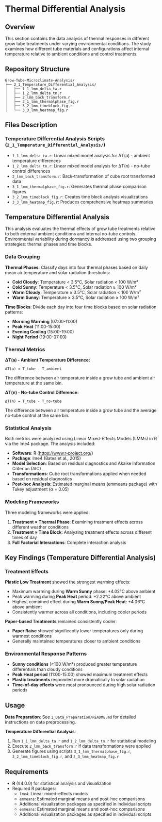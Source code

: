 # Thermal Differential Analysis

## Overview

This section contains the data analysis of thermal responses in different grow tube treatments under varying environmental conditions. The study examines how different tube materials and configurations affect internal temperature relative to ambient conditions and control treatments.

## Repository Structure

```
Grow-Tube-Microclimate-Analysis/
├── 2_1_Temperature_Differential_Analysis/
│   ├── 1_1_lmm_delta_ta.r
│   ├── 1_2_lmm_delta_tn.r
│   ├── 2_lmm_back_transform.r
│   ├── 3_1_lmm_thermalphase_fig.r
│   ├── 3_2_lmm_timeblock_fig.r
│   └── 3_3_lmm_heatmap_fig.r
```
## Files Description

### Temperature Differential Analysis Scripts (`2_1_Temperature_Differential_Analysis/`)
- `1_1_lmm_delta_ta.r`: Linear mixed model analysis for ΔT(a) - ambient temperature differences
- `1_2_lmm_delta_tn.r`: Linear mixed model analysis for ΔT(n) - no-tube control differences  
- `2_lmm_back_transform.r`: Back-transformation of cube root transformed data
- `3_1_lmm_thermalphase_fig.r`: Generates thermal phase comparison figures
- `3_2_lmm_timeblock_fig.r`: Creates time block analysis visualizations
- `3_3_lmm_heatmap_fig.r`: Produces comprehensive heatmap summaries




## Temperature Differential Analysis

This analysis evaluates the thermal effects of grow tube treatments relative to both external ambient conditions and internal no-tube controls. Environmental variability during dormancy is addressed using two grouping strategies: thermal phases and time blocks.

### Data Grouping

**Thermal Phases**: Classify days into four thermal phases based on daily mean air temperature and solar radiation thresholds:
- **Cold Cloudy**: Temperature < 3.5°C, Solar radiation < 100 W/m²
- **Cold Sunny**: Temperature < 3.5°C, Solar radiation ≥ 100 W/m²
- **Warm Cloudy**: Temperature ≥ 3.5°C, Solar radiation < 100 W/m²
- **Warm Sunny**: Temperature ≥ 3.5°C, Solar radiation ≥ 100 W/m²

**Time Blocks**: Divide each day into four time blocks based on solar radiation patterns:
- **Morning Warming** (07:00-11:00)
- **Peak Heat** (11:00-15:00)
- **Evening Cooling** (15:00-19:00)
- **Night Period** (19:00-07:00)

### Thermal Metrics

**ΔT(a) - Ambient Temperature Difference:**
```
ΔT(a) = T_tube - T_ambient
```
The difference between air temperature inside a grow tube and ambient air temperature at the same bin.

**ΔT(n) - No-tube Control Difference:**
```
ΔT(n) = T_tube - T_no-tube
```
The difference between air temperature inside a grow tube and the average no-tube control at the same bin.

### Statistical Analysis

Both metrics were analyzed using Linear Mixed-Effects Models (LMMs) in R via the lme4 package. The analysis included:

- **Software**: R (https://www.r-project.org/)
- **Package**: lme4 (Bates et al., 2015)
- **Model Selection**: Based on residual diagnostics and Akaike Information Criterion (AIC)
- **Transformations**: Cube root transformations applied when needed based on residual diagnostics
- **Post-hoc Analysis**: Estimated marginal means (emmeans package) with Tukey adjustment (α = 0.05)

### Modeling Frameworks

Three modeling frameworks were applied:
1. **Treatment × Thermal Phase**: Examining treatment effects across different weather conditions
2. **Treatment × Time Block**: Analyzing treatment effects across different times of day
3. **Full Factorial Interactions**: Complete interaction analysis

## Key Findings (Temperature Differential Analysis)

### Treatment Effects

**Plastic Low Treatment** showed the strongest warming effects:
- Maximum warming during **Warm Sunny** phase: +4.02°C above ambient
- Peak warming during **Peak Heat** period: +2.22°C above ambient
- Highest combined effect during **Warm Sunny/Peak Heat**: +4.06°C above ambient
- Consistently warmer across all conditions, including cooler periods

**Paper-based Treatments** remained consistently cooler:
- **Paper Raise** showed significantly lower temperatures only during warmest conditions
- Generally maintained temperatures closer to ambient conditions

### Environmental Response Patterns

- **Sunny conditions** (≥100 W/m²) produced greater temperature differentials than cloudy conditions
- **Peak Heat period** (11:00-15:00) showed maximum treatment effects
- **Plastic treatments** responded more dramatically to solar radiation
- **Time-of-day effects** were most pronounced during high solar radiation periods



## Usage

**Data Preparation**: See `1_Data_Preparation/README.md` for detailed instructions on data preprocessing.

**Temperature Differential Analysis**: 
1. Run `1_1_lmm_delta_ta.r` and `1_2_lmm_delta_tn.r` for statistical modeling
2. Execute `2_lmm_back_transform.r` if data transformations were applied
3. Generate figures using scripts `3_1_lmm_thermalphase_fig.r`, `3_2_lmm_timeblock_fig.r`, and `3_3_lmm_heatmap_fig.r`

## Requirements

- **R** (≥4.0.0) for statistical analysis and visualization
- Required R packages:
  - `lme4`: Linear mixed-effects models
  - `emmeans`: Estimated marginal means and post-hoc comparisons
  - Additional visualization packages as specified in individual scripts
  - `emmeans`: Estimated marginal means and post-hoc comparisons
  - Additional visualization packages as specified in individual scripts
